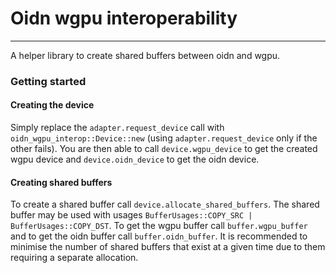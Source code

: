 # Oidn wgpu interoperability

---

A helper library to create shared buffers between oidn and 
wgpu.

### Getting started

#### Creating the device

Simply replace the `adapter.request_device` call with 
`oidn_wgpu_interop::Device::new` (using 
`adapter.request_device` only if the other fails). You are 
then able to call `device.wgpu_device` to get the created
wgpu device and `device.oidn_device` to get the oidn device.

#### Creating shared buffers

To create a shared buffer call 
`device.allocate_shared_buffers`. The shared buffer may be
used with usages 
`BufferUsages::COPY_SRC | BufferUsages::COPY_DST`. To get 
the wgpu buffer call `buffer.wgpu_buffer` and to get the 
oidn buffer call `buffer.oidn_buffer`. It is recommended to
minimise the number of shared buffers that exist at a given
time due to them requiring a separate allocation.